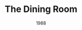---
layout: productions
title: The Dining Room
date: 1988
featured_image:
Theatre: Players by the Sea
cast:
crew:
- Director: Michael Lipp
external_links:
---